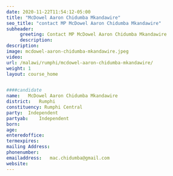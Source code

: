 ```yaml
---
date: 2020-11-22T11:54:12-05:00
title: "McDowel Aaron Chidumba Mkandawire"
seo_title: "contact MP McDowel Aaron Chidumba Mkandawire"
subheader:
     greeting: Contact MP McDowel Aaron Chidumba Mkandawire
     description: 
description: 
image: mcdowel-aaron-chidumba-mkandawire.jpeg
video: 
url: /malawi/rumphi/mcdowel-aaron-chidumba-mkandawire/
weight: 1
layout: course_home


####candidate
name:	McDowel Aaron Chidumba Mkandawire
district:	Rumphi
constituency: Rumphi Central
party:	Independent
partyab:	Independent
born:
age: 
enteredoffice:	
termexpires:	
mailing Address:
phonenumber:	
emailaddress:	mac.chidumba@gmail.com	
website:	
---
```


